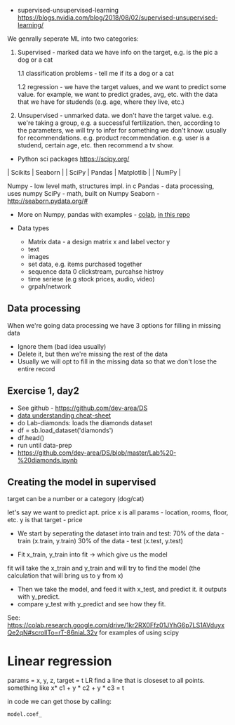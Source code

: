 
* supervised-unsupervised-learning
https://blogs.nvidia.com/blog/2018/08/02/supervised-unsupervised-learning/

We genrally seperate ML into two categories: 
1. Supervised - marked data
   we have info on the target, e.g. is the pic a dog or a cat
   
   1.1 classification problems - tell me if its a dog or a cat
   
   1.2 regression - we have the target values, and we want to predict some value. for example, we want to predict grades, avg, etc. with the data that we have for studends (e.g. age, where they live, etc.)

2. Unsupervised - unmarked data. we don't have the target value. e.g. 
   we're taking a group, e.g. a successful fertilization. 
   then, according to the parameters, we will try to infer for something we don't know.
   usually for recommendations. e.g. product recommendation.
   e.g. user is a studend, certain age, etc. then recommend a tv show. 
   
   
   
* Python sci packages
https://scipy.org/


|    Scikits   |     Seaborn  |
| SciPy | Pandas | Matplotlib |
|            NumPy            |

Numpy - low level math, structures impl. in c
Pandas - data processing, uses numpy
SciPy - math, built on Numpy
Seaborn - http://seaborn.pydata.org/#

* More on Numpy, pandas with examples - [colab](https://colab.research.google.com/drive/1kr2RX0Ffz01JYhG6p7LS1AVduyxQe2qN?usp=sharing), [in this repo](https://github.com/royby-cyberark/ml-course/blob/main/ml_course_day2_sci_libs.ipynb)

* Data types
  * Matrix data - a design matrix x and label vector y
  * text
  * images
  * set data, e.g. items purchased together
  * sequence data 0 clickstream, purcahse histroy
  * time seriese (e.g stock prices, audio, video)
  * grpah/network
  
## Data processing
When we're going data processing we have 3 options for filling in missing data
  * Ignore them (bad idea usually)
  * Delete it, but then we're missing the rest of the data
  * Usually we will opt to fill in the missing data so that we don't lose the entire record
  
  
## Exercise 1, day2
* See github - https://github.com/dev-area/DS
* [data understanding cheat-sheet](https://github.com/royby-cyberark/ml-course/blob/main/Data%20Understanding%20CS.ipynb)
* do Lab-diamonds: loads the diamonds dataset
* df = sb.load_dataset('diamonds')
* df.head()
* run until data-prep
* https://github.com/dev-area/DS/blob/master/Lab%20-%20diamonds.ipynb


## Creating the model in supervised 
target can be a number or a category (dog/cat)

let's say we want to predict apt. price
x is all params - location, rooms, floor, etc. y is that target - price

* We start by seperating the dataset into train and test:
70% of the data - train (x.train, y.train)
30% of the data - test (x.test, y.test)

* Fit
x_train, y_train into fit -> which give us the model

fit will take the x_train and y_train and will try to find the model (the calculation that will bring us to y from x)

* Then we take the model, and feed it with x_test, and predict it. it outputs with y_predict.
* compare y_test with y_predict and see how they fit.

See: https://colab.research.google.com/drive/1kr2RX0Ffz01JYhG6p7LS1AVduyxQe2qN#scrollTo=rT-86niaL32v
for examples of using scipy

# Linear regression
params = x, y, z, target = t
LR find a line that is closeset to all points.
something like x* c1 + y * c2 + y * c3 = t

in code we can get those by calling:

```
model.coef_
```






